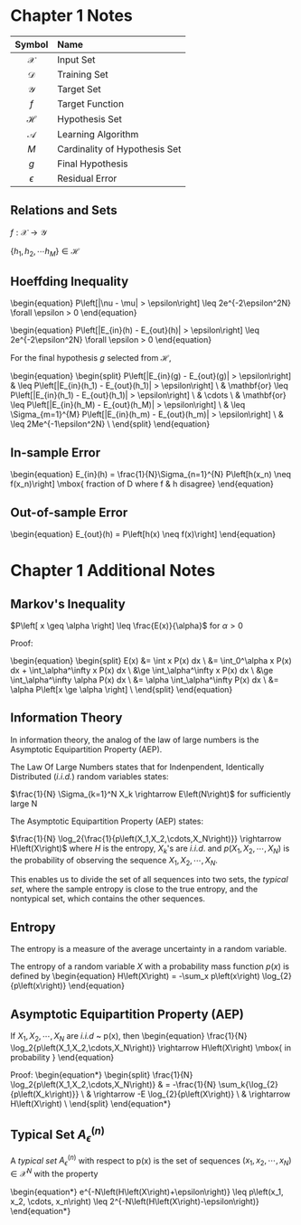 
# Chapter 1 Notes

|Symbol            | Name                         |
|:----------------:|:-----------------------------|
|$\mathcal{X}$     |Input Set                     |
|$\mathcal{D}$     |Training Set                  |
|$\mathcal{Y}$     |Target Set                    |
|$f$               |Target Function               |
|$\mathcal{H}$     |Hypothesis Set                |
|$\mathcal{A}$     |Learning Algorithm            |
|$M$               |Cardinality of Hypothesis Set |
|$g$               |Final Hypothesis              |
|$\epsilon$        |Residual Error                |

## Relations and Sets

$f: \mathcal{X} \rightarrow \mathcal{Y}$

$\left\{ h_1, h_2, \cdots h_M \right\} \in \mathcal{H}$

## Hoeffding Inequality

\begin{equation}
P\left[|\nu - \mu| > \epsilon\right] \leq 2e^{-2\epsilon^2N}    \forall \epsilon > 0
\end{equation}

\begin{equation}
P\left[|E_{in}(h) - E_{out}(h)| > \epsilon\right] \leq 2e^{-2\epsilon^2N}    \forall \epsilon > 0
\end{equation}

For the final hypothesis $g$ selected from $\mathcal{H}$, 

\begin{equation}
\begin{split}
P\left[|E_{in}(g) - E_{out}(g)| > \epsilon\right] & \leq P\left[|E_{in}(h_1) - E_{out}(h_1)| > \epsilon\right] \\
                                                  & \mathbf{or} \leq P\left[|E_{in}(h_1) - E_{out}(h_1)| > \epsilon\right] \\
                                                  & \cdots \\
                                                  & \mathbf{or} \leq P\left[|E_{in}(h_M) - E_{out}(h_M)| > \epsilon\right] \\
                                                  & \leq \Sigma_{m=1}^{M} P\left[|E_{in}(h_m) - E_{out}(h_m)| > \epsilon\right] \\
                                                  & \leq 2Me^{-1\epsilon^2N} \\
\end{split}
\end{equation}

## In-sample Error

\begin{equation}
E_{in}(h) = \frac{1}{N}\Sigma_{n=1}^{N} P\left[h(x_n) \neq f(x_n)\right]  \mbox{  fraction of D where f \& h disagree}
\end{equation}

## Out-of-sample Error

\begin{equation}
E_{out}(h) = P\left[h(x) \neq f(x)\right]
\end{equation}


# Chapter 1 Additional Notes

## Markov's Inequality

$P\left[ x \geq \alpha \right] \leq \frac{E(x)}{\alpha}$ for $\alpha > 0$

Proof:

\begin{equation}
\begin{split}
E(x) &= \int x P(x) dx \\
      &= \int_0^\alpha x P(x) dx + \int_\alpha^\infty x P(x) dx \\
      &\ge \int_\alpha^\infty x P(x) dx \\
      &\ge \int_\alpha^\infty \alpha P(x) dx \\
      &= \alpha \int_\alpha^\infty P(x) dx \\
      &= \alpha P\left[x \ge \alpha \right] \\
\end{split}
\end{equation}

## Information Theory

In information theory, the analog of the law of large numbers is the Asymptotic Equipartition Property (AEP).

The Law Of Large Numbers states that for Indenpendent, Identically Distributed (*i.i.d.*) random variables states:

$\frac{1}{N} \Sigma_{k=1}^N X_k \rightarrow E\left(N\right)$ for sufficiently large N

The Asymptotic Equipartition Property (AEP) states:

$\frac{1}{N} \log_2{\frac{1}{p\left(X_1,X_2,\cdots,X_N\right)}} \rightarrow H\left(X\right)$ where $H$ is the entropy, $X_k$'s are *i.i.d*. and $p\left(X_1,X_2,\cdots,X_N\right)$ is the probability of observing the sequence $X_1,X_2,\cdots,X_N$.

This enables us to divide the set of all sequences into two sets, the *typical set*, where the sample entropy is close to the true entropy, and the nontypical set, which contains the other sequences.

## Entropy

The entropy is a measure of the average uncertainty in a random variable.

The entropy of a random variable $X$ with a probability mass function $p(x)$ is defined by
\begin{equation}
H\left(X\right) = -\sum_x p\left(x\right) \log_{2}{p\left(x\right)}
\end{equation}


## Asymptotic Equipartition Property (AEP)

If $X_1,X_2,\cdots,X_N$ are *i.i.d* ~ p(x), then
\begin{equation}
\frac{1}{N} \log_2{p\left(X_1,X_2,\cdots,X_N\right)} \rightarrow H\left(X\right) \mbox{ in probability }
\end{equation}

Proof:
\begin{equation*}
\begin{split}
\frac{1}{N} \log_2{p\left(X_1,X_2,\cdots,X_N\right)} & = -\frac{1}{N} \sum_k{\log_{2}{p\left(X_k\right)}} \\
                                                     & \rightarrow -E \log_{2}{p\left(X\right)} \\
                                                     & \rightarrow H\left(X\right) \\
\end{split}
\end{equation*}


## Typical Set $A_\epsilon^{\left(n\right)}$

A *typical set* $A_\epsilon^{\left(n\right)}$ with respect to p(x) is the set of sequences $\left(x_1, x_2, \cdots, x_N\right) \in \mathcal{X}^N$ with the property

\begin{equation*}
e^{-N\left(H\left(X\right)+\epsilon\right)} \leq p\left(x_1, x_2, \cdots, x_n\right) \leq 2^{-N\left(H\left(X\right)-\epsilon\right)}
\end{equation*}



